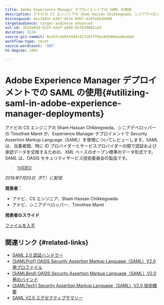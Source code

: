 ```yaml
---
title: Adobe Experience Manager デプロイメントでの SAML の使用
description: アドビの CS エンジニアの Sham Hassan Chikkegowda、シニアデベロッパーの Timothee Maret が、Experience Manager デプロイメントで Security Assertion Markup Language（SAML）を使用についてレビューします。SAML は、当事者間、特に ID プロバイダーとサービスプロバイダーの間で認証および承認データを交換するための、XML ベースのオープン標準のデータ形式です。SAML は、OASIS セキュリティサービス技術委員会の製品です。
discoiquuid: eec3e83c-b167-457e-8db7-41dfebb3b406
targetaudience: target-audience advanced
exl-id: 3631e05d-633f-42ef-a950-92f039081ced
duration: 3224
source-git-commit: 9a297cda953d4414131657f9ac84580aea0eabeb
workflow-type: tm+mt
source-wordcount: '207'
ht-degree: 100%

---
```


# Adobe Experience Manager デプロイメントでの SAML の使用{#utilizing-saml-in-adobe-experience-manager-deployments}

アドビの CS エンジニアの Sham Hassan Chikkegowda、シニアデベロッパーの Timothee Maret が、Experience Manager デプロイメントで Security Assertion Markup Language（SAML）を使用についてレビューします。SAML は、当事者間、特に ID プロバイダーとサービスプロバイダーの間で認証および承認データを交換するための、XML ベースのオープン標準のデータ形式です。SAML は、OASIS セキュリティサービス技術委員会の製品です。

>[!VIDEO](https://video.tv.adobe.com/v/19299/?quality=9)

*2016年7月20日（PT）に配信*

**発表者：**

* アドビ、CS エンジニア、Sham Hassan Chikkegowda
* アドビ、シニアデベロッパー、Timothee Maret

**発表者のスライド**

[ファイルを入手](assets/aem-gems-072016-saml.pdf)

## 関連リンク {#related-links}

* [SAML 2.0 認証ハンドラー](https://docs.adobe.com/docs/en/aem/6-2/administer/security/saml-2-0-authenticationhandler.html)
* [[SAMLProf] OASIS Security Assertion Markup Language（SAML）V2.0 用プロファイル](https://docs.oasis-open.org/security/saml/v2.0/saml-profiles-2.0-os.pdf)
* [[SAMLBind] OASIS Security Assertion Markup Language（SAML）V2.0 用のバインド](https://docs.oasis-open.org/security/saml/v2.0/saml-bindings-2.0-os.pdf)
* [[SAMLTech] Security Assertion Markup Language（SAML）V2.0 技術概要](https://www.oasis-open.org/committees/download.php/27819/sstc-saml-tech-overview-2.0-cd-02.pdf)
* [SAML V2.0 エグゼクティブサマリー](https://www.oasis-open.org/committees/download.php/13525/sstc-saml-exec-overview-2.0-cd-01-2col.pdf)
